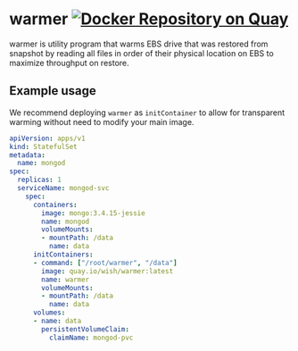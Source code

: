 # warmer [![Docker Repository on Quay](https://quay.io/repository/wish/warmer/status "Docker Repository on Quay")](https://quay.io/repository/wish/warmer)

warmer is utility program that warms EBS drive that was restored from snapshot
by reading all files in order of their physical location on EBS to maximize
throughput on restore.

## Example usage
We recommend deploying `warmer` as `initContainer` to allow for transparent warming without need to modify your main image.

```yaml
apiVersion: apps/v1
kind: StatefulSet
metadata: 
  name: mongod
spec: 
  replicas: 1
  serviceName: mongod-svc
    spec: 
      containers: 
        image: mongo:3.4.15-jessie
        name: mongod
        volumeMounts: 
        - mountPath: /data
          name: data
      initContainers: 
      - command: ["/root/warmer", "/data"]
        image: quay.io/wish/warmer:latest
        name: warmer
        volumeMounts: 
        - mountPath: /data
          name: data
      volumes: 
      - name: data
        persistentVolumeClaim: 
          claimName: mongod-pvc

```
